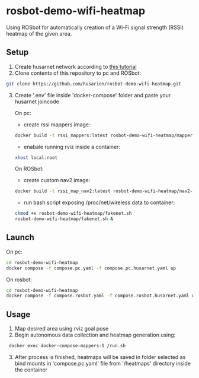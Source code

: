 # rosbot-demo-wifi-heatmap
Using ROSbot for automatically creation of a Wi-Fi signal strength (RSSI) heatmap of the given area.

## Setup
1. Create husarnet network according to [this tutorial](https://husarnet.com/docs/begin-linux)
2. Clone contents of this repository to pc and ROSbot:
~~~ bash
git clone https://github.com/husarion/rosbot-demo-wifi-heatmap.git
~~~

3. Create '.env' file inside 'docker-compose' folder and paste your husarnet joincode

    On pc:
    - create rssi mappers image:
    ~~~ bash
    docker build -t rssi_mappers:latest rosbot-demo-wifi-heatmap/mapper-packages
    ~~~
    - enabale running rviz inside a container:
    ~~~ bash
    xhost local:root
    ~~~
    On ROSbot:
    - create custom nav2 image:
    ~~~ bash
    docker build -t rssi_map_nav2:latest rosbot-demo-wifi-heatmap/nav2-wifi-heatmap
    ~~~
    - run bash script exposing /proc/net/wireless data to container:
    ~~~ bash
    chmod +x rosbot-demo-wifi-heatmap/fakenet.sh
    rosbot-demo-wifi-heatmap/fakenet.sh &
    ~~~
    
## Launch 
On pc:
~~~ bash
cd rosbot-demo-wifi-heatmap
docker compose -f compose.pc.yaml -f compose.pc.husarnet.yaml up
~~~
On rosbot:
~~~ bash
cd rosbot-demo-wifi-heatmap
docker compose -f compose.rosbot.yaml -f compose.rosbot.husarnet.yaml up
~~~
## Usage
1. Map desired area using rviz goal pose
2. Begin autonomous data collection and heatmap generation using:
~~~ bash
 docker exec docker-compose-mappers-1 /run.sh
~~~
3. After process is finished, heatmaps will be saved in folder selected as bind mounts in 'compose.pc.yaml' file from '/heatmaps' directory inside the container
